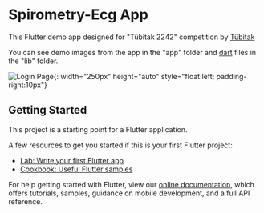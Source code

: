 # Spirometry-Ecg App

This Flutter demo app designed for "Tübitak 2242" competition by <a href="https://www.tubitak.gov.tr/">Tübitak</a>

You can see demo images from the app in the "app" folder and <a href="https://dart.dev/">dart</a> files in the "lib" folder.

<!-- <p align="center">
  <img src="https://github.com/aliosmankaya/spiro_ecg/blob/main/app/login.PNG" alt="Login Page" width="250px" height="auto">&nbsp;&nbsp;&nbsp;&nbsp;<img src="https://github.com/aliosmankaya/spiro_ecg/blob/main/app/new_user.PNG" alt="New User" width="250px" height="auto">
</p> -->

![Login Page](https://github.com/aliosmankaya/spiro_ecg/blob/main/app/login.PNG){: width="250px" height="auto" style="float:left; padding-right:10px"}

<!-- <p align="center">
  <img src="https://github.com/aliosmankaya/spiro_ecg/blob/main/app/new_test.PNG" alt="New Test" width="250px" height="auto">&nbsp;&nbsp;&nbsp;&nbsp;<img src="https://github.com/aliosmankaya/spiro_ecg/blob/main/app/previous_test.PNG" alt="Previous Test" width="250px" height="auto">
</p> -->

## Getting Started

This project is a starting point for a Flutter application.

A few resources to get you started if this is your first Flutter project:

- [Lab: Write your first Flutter app](https://flutter.dev/docs/get-started/codelab)
- [Cookbook: Useful Flutter samples](https://flutter.dev/docs/cookbook)

For help getting started with Flutter, view our
[online documentation](https://flutter.dev/docs), which offers tutorials,
samples, guidance on mobile development, and a full API reference.
